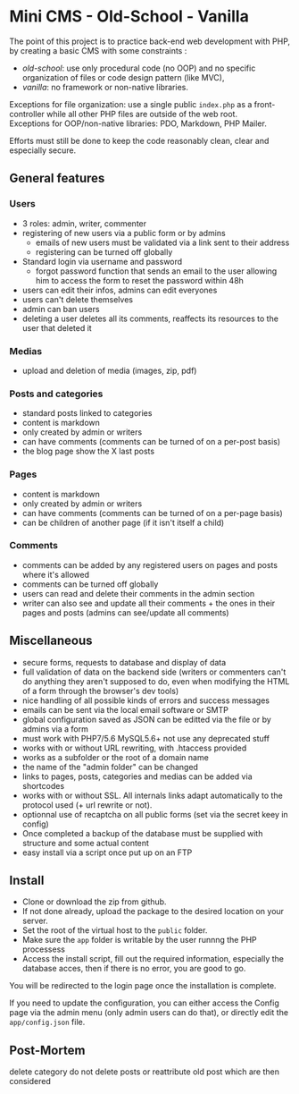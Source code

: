 # Mini CMS - Old-School - Vanilla

The point of this project is to practice back-end web development with PHP, by creating a basic CMS with some constraints :    
- _old-school_: use only procedural code (no OOP) and no specific organization of files or code design pattern (like MVC),
- _vanilla_: no framework or non-native libraries.

Exceptions for file organization: use a single public `index.php` as a front-controller while all other PHP files are outside of the web root.  
Exceptions for OOP/non-native libraries: PDO, Markdown, PHP Mailer.

Efforts must still be done to keep the code reasonably clean, clear and especially secure.  

## General features

### Users

- 3 roles: admin, writer, commenter
- registering of new users via a public form or by admins
  - emails of new users must be validated via a link sent to their address
  - registering can be turned off globally
- Standard login via username and password
  - forgot password function that sends an email to the user allowing him to access the form to reset the password within 48h
- users can edit their infos, admins can edit everyones
- users can't delete themselves
- admin can ban users
- deleting a user deletes all its comments, reaffects its resources to the user that deleted it

### Medias

- upload and deletion of media (images, zip, pdf)

### Posts and categories

- standard posts linked to categories
- content is markdown
- only created by admin or writers
- can have comments (comments can be turned of on a per-post basis)
- the blog page show the X last posts

### Pages

- content is markdown
- only created by admin or writers
- can have comments (comments can be turned of on a per-page basis)
- can be children of another page (if it isn't itself a child)

### Comments

- comments can be added by any registered users on pages and posts where it's allowed
- comments can be turned off globally
- users can read and delete their comments in the admin section
- writer can also see and update all their comments + the ones in their pages and posts (admins can see/update all comments)

## Miscellaneous

- secure forms, requests to database and display of data
- full validation of data on the backend side (writers or commenters can't do anything they aren't supposed to do, even when modifying the HTML of a form through the browser's dev tools)
- nice handling of all possible kinds of errors and success messages
- emails can be sent via the local email software or SMTP
- global configuration saved as JSON can be editted via the file or by admins via a form
- must work with PHP7/5.6 MySQL5.6+ not use any deprecated stuff
- works with or without URL rewriting, with .htaccess provided
- works as a subfolder or the root of a domain name
- the name of the "admin folder" can be changed
- links to pages, posts, categories and medias can be added via shortcodes
- works with or without SSL. All internals links adapt automatically to the protocol used (+ url rewrite or not).
- optionnal use of recaptcha on all public forms (set via the secret keey in config)
- Once completed a backup of the database must be supplied with structure and some actual content
- easy install via a script once put up on an FTP


## Install

- Clone or download the zip from github.
- If not done already, upload the package to the desired location on your server.
- Set the root of the virtual host to the `public` folder.
- Make sure the `app` folder is writable by the user runnng the PHP processess
- Access the install script, fill out the required information, especially the database acces, then if there is no error, you are good to go.

You will be redirected to the login page  once the installation is complete.

If you need to update the configuration, you can either access the Config page via the admin menu (only admin users can do that), or directly edit the `app/config.json` file.


## Post-Mortem



delete category do not delete posts or reattribute old post
which are then considered